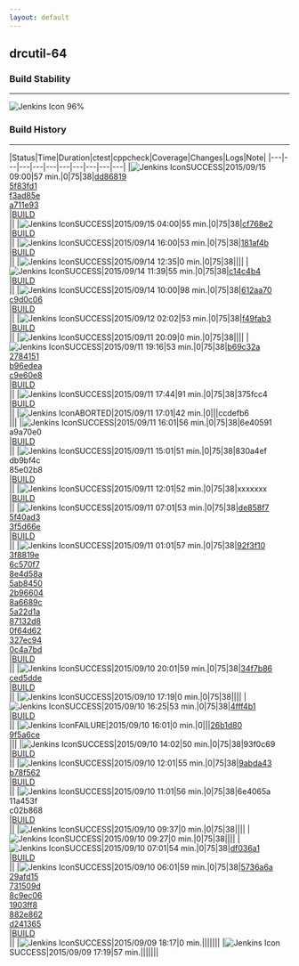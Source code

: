 ```yaml
---
layout: default
---
```

## drcutil-64
### Build Stability
___
![Jenkins Icon](http://jenkinshrg.github.io/images/48x48/health-80plus.png)
96%
  
### Build History
___
|Status|Time|Duration|<span class='badge'>ctest</span>|<span class='badge'>cppcheck</span>|Coverage|Changes|Logs|Note|
|---|---|---|---|---|---|---|---|---|---|
|![Jenkins Icon](http://jenkinshrg.github.io/images/24x24/blue.png)SUCCESS|2015/09/15 09:00|57 min.|0|75|38|[dd86819](https://github.com/fkanehiro/hrpsys-base/commit/dd86819)<br>[5f83fd1](https://github.com/fkanehiro/hrpsys-base/commit/5f83fd1)<br>[f3ad85e](https://github.com/fkanehiro/hrpsys-base/commit/f3ad85e)<br>[a711e93](ssh://atom.a01.aist.go.jp/git/jvrc/commit/a711e93)<br>|[BUILD](https://drive.google.com/file/d/0B54sHwaxmuM4aU9ob3liTDI1ZFE/view?usp=drivesdk)<br>||
|![Jenkins Icon](http://jenkinshrg.github.io/images/24x24/blue.png)SUCCESS|2015/09/15 04:00|55 min.|0|75|38|[cf768e2](https://github.com/jvrc/JVRCPlugin/commit/cf768e2)<br>|[BUILD](https://drive.google.com/file/d/0B54sHwaxmuM4SHoxZS1SZDgzNWs/view?usp=drivesdk)<br>||
|![Jenkins Icon](http://jenkinshrg.github.io/images/24x24/blue.png)SUCCESS|2015/09/14 16:00|53 min.|0|75|38|[181af4b](ssh://atom.a01.aist.go.jp/git/jvrc/commit/181af4b)<br>|[BUILD](https://drive.google.com/file/d/0B54sHwaxmuM4MHFPMFdFVlg2YVE/view?usp=drivesdk)<br>||
|![Jenkins Icon](http://jenkinshrg.github.io/images/24x24/blue.png)SUCCESS|2015/09/14 12:35|0 min.|0|75|38||||
|![Jenkins Icon](http://jenkinshrg.github.io/images/24x24/blue.png)SUCCESS|2015/09/14 11:39|55 min.|0|75|38|[c14c4b4](https://github.com/jrl-umi3218/hmc2/commit/c14c4b4)<br>|[BUILD](https://drive.google.com/file/d/0B54sHwaxmuM4enhqS3VWdi1YWVk/view?usp=drivesdk)<br>||
|![Jenkins Icon](http://jenkinshrg.github.io/images/24x24/blue.png)SUCCESS|2015/09/14 10:00|98 min.|0|75|38|[612aa70](ssh://atom.a01.aist.go.jp/git/jvrc/commit/612aa70)<br>[c9d0c06](ssh://atom.a01.aist.go.jp/git/jvrc/commit/c9d0c06)<br>|[BUILD](https://drive.google.com/file/d/0B54sHwaxmuM4amxick5vcFU5ZlE/view?usp=drivesdk)<br>||
|![Jenkins Icon](http://jenkinshrg.github.io/images/24x24/blue.png)SUCCESS|2015/09/12 02:02|53 min.|0|75|38|[f49fab3](https://github.com/jvrc/JVRCPlugin/commit/f49fab3)<br>|[BUILD](https://drive.google.com/file/d/0B54sHwaxmuM4TXNNS2FkeDlJZXM/view?usp=drivesdk)<br>||
|![Jenkins Icon](http://jenkinshrg.github.io/images/24x24/blue.png)SUCCESS|2015/09/11 20:09|0 min.|0|75|38||||
|![Jenkins Icon](http://jenkinshrg.github.io/images/24x24/blue.png)SUCCESS|2015/09/11 19:16|53 min.|0|75|38|[b69c32a](ssh://atom.a01.aist.go.jp/git/jvrc/commit/b69c32a)<br>[2784151](ssh://atom.a01.aist.go.jp/git/jvrc/commit/2784151)<br>[b96edea](ssh://atom.a01.aist.go.jp/git/jvrc/commit/b96edea)<br>[c9e60e8](https://github.com/jvrc/JVRCPlugin/commit/c9e60e8)<br>|[BUILD](https://drive.google.com/file/d/0B54sHwaxmuM4ZGxxbjBXaUl1eWs/view?usp=drivesdk)<br>||
|![Jenkins Icon](http://jenkinshrg.github.io/images/24x24/blue.png)SUCCESS|2015/09/11 17:44|91 min.|0|75|38|375fcc4<br>|[BUILD](https://drive.google.com/file/d/0B54sHwaxmuM4N0hpZDFNRUtNLTg/view?usp=drivesdk)<br>||
|![Jenkins Icon](http://jenkinshrg.github.io/images/24x24/blue.png)ABORTED|2015/09/11 17:01|42 min.|0|||ccdefb6<br>|||
|![Jenkins Icon](http://jenkinshrg.github.io/images/24x24/blue.png)SUCCESS|2015/09/11 16:01|56 min.|0|75|38|6e40591<br>a9a70e0<br>|[BUILD](https://drive.google.com/file/d/0B54sHwaxmuM4UXRFSk5nTzYxT0E/view?usp=drivesdk)<br>||
|![Jenkins Icon](http://jenkinshrg.github.io/images/24x24/blue.png)SUCCESS|2015/09/11 15:01|51 min.|0|75|38|830a4ef<br>db9bf4c<br>85e02b8<br>|[BUILD](https://drive.google.com/file/d/0B54sHwaxmuM4UUREYTVpbDdNVW8/view?usp=drivesdk)<br>||
|![Jenkins Icon](http://jenkinshrg.github.io/images/24x24/blue.png)SUCCESS|2015/09/11 12:01|52 min.|0|75|38|xxxxxxx<br>|[BUILD](https://drive.google.com/file/d/0B54sHwaxmuM4QWN3X1NHNDNrNDg/view?usp=drivesdk)<br>||
|![Jenkins Icon](http://jenkinshrg.github.io/images/24x24/blue.png)SUCCESS|2015/09/11 07:01|53 min.|0|75|38|[de858f7](https://github.com/fkanehiro/openhrp3/commit/de858f7)<br>[5f40ad3](https://github.com/fkanehiro/openhrp3/commit/5f40ad3)<br>[3f5d66e](https://github.com/fkanehiro/openhrp3/commit/3f5d66e)<br>|[BUILD](https://drive.google.com/file/d/0B54sHwaxmuM4OXpvV2ZHQU5FZ2s/view?usp=drivesdk)<br>||
|![Jenkins Icon](http://jenkinshrg.github.io/images/24x24/blue.png)SUCCESS|2015/09/11 01:01|57 min.|0|75|38|[92f3f10](https://github.com/fkanehiro/hrpsys-base/commit/92f3f10)<br>[3f8819e](https://github.com/fkanehiro/hrpsys-base/commit/3f8819e)<br>[6c570f7](https://github.com/fkanehiro/hrpsys-base/commit/6c570f7)<br>[8e4d58a](https://github.com/fkanehiro/hrpsys-base/commit/8e4d58a)<br>[5ab8450](https://github.com/fkanehiro/hrpsys-base/commit/5ab8450)<br>[2b96604](https://github.com/fkanehiro/hrpsys-base/commit/2b96604)<br>[8a6689c](https://github.com/fkanehiro/hrpsys-base/commit/8a6689c)<br>[5a22d1a](https://github.com/fkanehiro/hrpsys-base/commit/5a22d1a)<br>[87132d8](https://github.com/fkanehiro/hrpsys-base/commit/87132d8)<br>[0f64d62](https://github.com/fkanehiro/hrpsys-base/commit/0f64d62)<br>[327ec94](https://github.com/fkanehiro/hrpsys-base/commit/327ec94)<br>[0c4a7bd](https://github.com/fkanehiro/hrpsys-base/commit/0c4a7bd)<br>|[BUILD](https://drive.google.com/file/d/0B54sHwaxmuM4RzdNZF9RUjNZaFE/view?usp=drivesdk)<br>||
|![Jenkins Icon](http://jenkinshrg.github.io/images/24x24/blue.png)SUCCESS|2015/09/10 20:01|59 min.|0|75|38|[34f7b86](https://github.com/jrl-umi3218/hmc2/commit/34f7b86)<br>[ced5dde](https://github.com/jrl-umi3218/hrpsys-humanoid/commit/ced5dde)<br>|[BUILD](https://drive.google.com/file/d/0B54sHwaxmuM4bmQxVmYwTGo4T0E/view?usp=drivesdk)<br>||
|![Jenkins Icon](http://jenkinshrg.github.io/images/24x24/blue.png)SUCCESS|2015/09/10 17:19|0 min.|0|75|38||||
|![Jenkins Icon](http://jenkinshrg.github.io/images/24x24/blue.png)SUCCESS|2015/09/10 16:25|53 min.|0|75|38|[4fff4b1](https://github.com/jrl-umi3218/hrpcnoid/commit/4fff4b1)<br>|[BUILD](https://drive.google.com/file/d/0B54sHwaxmuM4N1ZsRHRuRlZHdjg/view?usp=drivesdk)<br>||
|![Jenkins Icon](http://jenkinshrg.github.io/images/24x24/red.png)FAILURE|2015/09/10 16:01|0 min.|0|||[26b1d80](https://github.com/jrl-umi3218/hrpcnoid/commit/26b1d80)<br>[9f5a6ce](https://github.com/jrl-umi3218/hrpcnoid/commit/9f5a6ce)<br>|||
|![Jenkins Icon](http://jenkinshrg.github.io/images/24x24/blue.png)SUCCESS|2015/09/10 14:02|50 min.|0|75|38|93f0c69<br>|[BUILD](https://drive.google.com/file/d/0B54sHwaxmuM4MWpfTlltc0VoTk0/view?usp=drivesdk)<br>||
|![Jenkins Icon](http://jenkinshrg.github.io/images/24x24/blue.png)SUCCESS|2015/09/10 12:01|55 min.|0|75|38|[9abda43](https://github.com/jrl-umi3218/hmc2/commit/9abda43)<br>[b78f562](https://github.com/jrl-umi3218/hrpsys-humanoid/commit/b78f562)<br>|[BUILD](https://drive.google.com/file/d/0B54sHwaxmuM4TUlUMDB2UHoxZW8/view?usp=drivesdk)<br>||
|![Jenkins Icon](http://jenkinshrg.github.io/images/24x24/blue.png)SUCCESS|2015/09/10 11:01|56 min.|0|75|38|6e4065a<br>11a453f<br>c02b868<br>|[BUILD](https://drive.google.com/file/d/0B54sHwaxmuM4djlnZXhmMDU4cm8/view?usp=drivesdk)<br>||
|![Jenkins Icon](http://jenkinshrg.github.io/images/24x24/blue.png)SUCCESS|2015/09/10 09:37|0 min.|0|75|38||||
|![Jenkins Icon](http://jenkinshrg.github.io/images/24x24/blue.png)SUCCESS|2015/09/10 09:27|0 min.|0|75|38||||
|![Jenkins Icon](http://jenkinshrg.github.io/images/24x24/blue.png)SUCCESS|2015/09/10 07:01|54 min.|0|75|38|[df036a1](https://github.com/fkanehiro/hrpsys-base/commit/df036a1)<br>|[BUILD](https://drive.google.com/file/d/0B54sHwaxmuM4NU12MUZrOHlMMDg/view?usp=drivesdk)<br>||
|![Jenkins Icon](http://jenkinshrg.github.io/images/24x24/blue.png)SUCCESS|2015/09/10 06:01|59 min.|0|75|38|[5736a6a](https://github.com/fkanehiro/hrpsys-base/commit/5736a6a)<br>[29afd15](https://github.com/fkanehiro/hrpsys-base/commit/29afd15)<br>[731509d](https://github.com/fkanehiro/hrpsys-base/commit/731509d)<br>[8c9ec06](https://github.com/fkanehiro/hrpsys-base/commit/8c9ec06)<br>[1903ff8](https://github.com/fkanehiro/hrpsys-base/commit/1903ff8)<br>[882e862](https://github.com/fkanehiro/hrpsys-base/commit/882e862)<br>[d241365](https://github.com/fkanehiro/hrpsys-base/commit/d241365)<br>|[BUILD](https://drive.google.com/file/d/0B54sHwaxmuM4RFptSldyaTRvQzg/view?usp=drivesdk)<br>||
|![Jenkins Icon](http://jenkinshrg.github.io/images/24x24/blue.png)SUCCESS|2015/09/09 18:17|0 min.|||||||
|![Jenkins Icon](http://jenkinshrg.github.io/images/24x24/blue.png)SUCCESS|2015/09/09 17:19|57 min.|||||||
